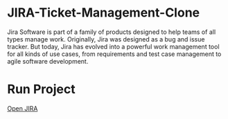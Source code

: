 # JIRA-Ticket-Management-Clone
Jira Software is part of a family of products designed to help teams of all types manage work. Originally, Jira was designed as a bug and issue tracker. But today, Jira has evolved into a powerful work management tool for all kinds of use cases, from requirements and test case management to agile software development.

# Run Project 
<a href="https://santoshkumar815786.github.io/JIRA-Ticket-Management-Clone/" target="_blank">Open JIRA</a>
